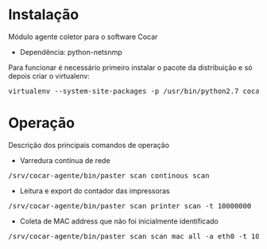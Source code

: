 Instalação
============

Módulo agente coletor para o software Cocar

* Dependência: python-netsnmp

Para funcionar é necessário primeiro instalar o pacote da distribuição e só depois criar o virtualenv:

<pre>
virtualenv --system-site-packages -p /usr/bin/python2.7 cocar-agente
</pre>


Operação
================

Descrição dos principais comandos de operação

* Varredura contínua de rede

<pre>
/srv/cocar-agente/bin/paster scan continous_scan
</pre>

* Leitura e export do contador das impressoras

<pre>
/srv/cocar-agente/bin/paster scan printer_scan -t 10000000
</pre>

* Coleta de MAC address que não foi inicialmente identificado

<pre>
/srv/cocar-agente/bin/paster scan scan_mac_all -a eth0 -t 10
</pre>
